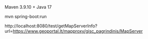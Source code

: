 Maven 3.9.10 + Java 17

mvn spring-boot:run

http://localhost:8080/test/getMapServerInfo?url=https://www.geoportal.lt/mapproxy/gisc_pagrindinis/MapServer
